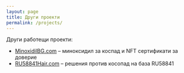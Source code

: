 ```yaml
---
layout: page
title: Други проекти
permalink: /projects/
---
```


Други работещи проекти:

- [MinoxidilBG.com](https://minoxidilbg.com/) –  миноксидил за коспад и NFT сертификати за доверие
- [RU58841Hair.com](https://ru58841hair.com/) – решения против косопад на база RU58841


